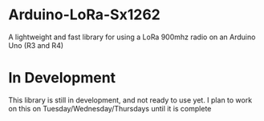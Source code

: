 # Arduino-LoRa-Sx1262
A lightweight and fast library for using a LoRa 900mhz radio on an Arduino Uno (R3 and R4) 

# In Development
This library is still in development, and not ready to use yet.  I plan to work on this on Tuesday/Wednesday/Thursdays until it is complete
